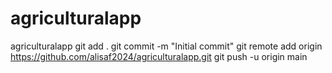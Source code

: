 # agriculturalapp
agriculturalapp
git add .
git commit -m "Initial commit"
git remote add origin https://github.com/alisaf2024/agriculturalapp.git
git push -u origin main
